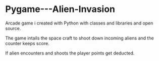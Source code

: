 
# Pygame---Alien-Invasion
Arcade game i created with Python with classes and libraries and open source.

The game intails the space craft to shoot down incoming aliens and the counter keeps score. 

If alien encounters and shoots the player points get deducted.


